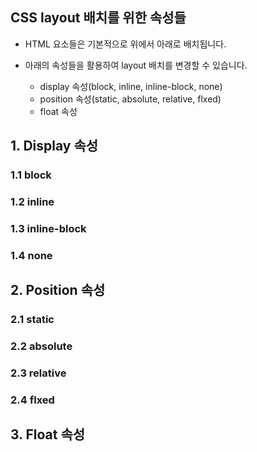 ## CSS layout 배치를 위한 속성들

- HTML 요소들은 기본적으로 위에서 아래로 배치됩니다.

- 아래의 속성들을 활용하여 layout 배치를 변경할 수 있습니다.
  - display 속성(block, inline, inline-block, none)
  - position 속성(static, absolute, relative, flxed)
  - float 속성


## 1. Display 속성

### 1.1 block

### 1.2 inline

### 1.3 inline-block

### 1.4 none

## 2. Position 속성

### 2.1 static

### 2.2 absolute

### 2.3 relative

### 2.4 flxed

## 3. Float 속성